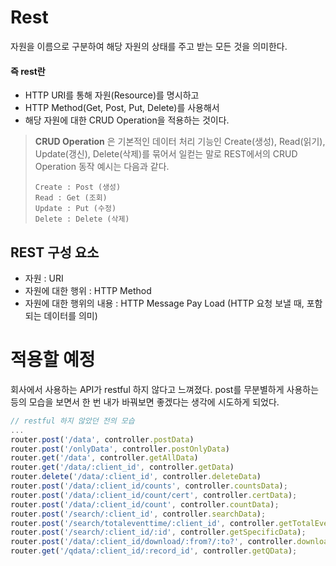# Rest
자원을 이름으로 구분하여 해당 자원의 상태를 주고 받는 모든 것을 의미한다.

#### 즉 rest란
- HTTP URI를 통해 자원(Resource)를 명시하고
- HTTP Method(Get, Post, Put, Delete)를 사용해서
- 해당 자원에 대한 CRUD Operation을 적용하는 것이다.

>**CRUD Operation** 은 기본적인 데이터 처리 기능인 Create(생성), Read(읽기), Update(갱신), Delete(삭제)를 묶어서 일컫는 말로 REST에서의 CRUD Operation 동작 예시는 다음과 같다.
>```
>Create : Post (생성)
>Read : Get (조회)
>Update : Put (수정)
>Delete : Delete (삭제)
>```

## REST 구성 요소
- 자원 : URI
- 자원에 대한 행위 : HTTP Method
- 자원에 대한 행위의 내용 : HTTP Message Pay Load (HTTP 요청 보낼 때, 포함되는 데이터를 의미)

# 적용할 예정
회사에서 사용하는 API가 restful 하지 않다고 느껴졌다. post를 무분별하게 사용하는 등의 모습을 보면서 한 번 내가 바꿔보면 좋겠다는 생각에 시도하게 되었다.

```javascript
// restful 하지 않았던 전의 모습
...
router.post('/data', controller.postData)
router.post('/onlyData', controller.postOnlyData)
router.get('/data', controller.getAllData)
router.get('/data/:client_id', controller.getData)
router.delete('/data/:client_id', controller.deleteData)
router.post('/data/:client_id/counts', controller.countsData);
router.post('/data/:client_id/count/cert', controller.certData);
router.post('/data/:client_id/count', controller.countData);
router.post('/search/:client_id', controller.searchData);
router.post('/search/totaleventtime/:client_id', controller.getTotalEventTimeData);
router.post('/search/:client_id/:id', controller.getSpecificData);
router.post('/data/:client_id/download/:from?/:to?', controller.downloadData);
router.get('/qdata/:client_id/:record_id', controller.getQData);
```
